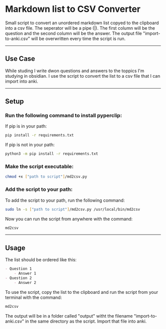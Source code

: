 # Markdown list to CSV Converter

Small script to convert an unordered markdown list copyed to the clipboard into a csv file. The seperator will be a pipe (|).
The first column will be the question and the second column will be the answer.
The output file "import-to-anki.csv" will be overwritten every time the script is run.

---

## Use Case

While studing I write dwon questions and answers to the toppics I'm studying in obsidian. I use the script to convert the list to a csv file that I can import into anki.

---

## Setup

### Run the following command to install pyperclip:

If pip is in your path: 

```bash
pip install -r requirements.txt
``` 

If pip is not in your path:

```bash
python3 -m pip install -r requirements.txt
``` 

### Make the script executable:

```bash
chmod +x ["path to script"]/md2csv.py
```

### Add the script to your path:

To add the script to your path, run the following command:

```bash
sudo ln -s ["path to script"]/md2csv.py /usr/local/bin/md2csv
```

Now you can run the script from anywhere with the command:

```bash
md2csv
```
---
## Usage

The list should be ordered like this:

```markdown
- Question 1
    - Answer 1
- Question 2
    - Answer 2
```
To use the script, copy the list to the clipboard and run the script from your terminal with the command:
    
```bash
md2csv
```

The output will be in a folder called "output" witht the filename "import-to-anki.csv" in the same directory as the script. Import that file into anki.